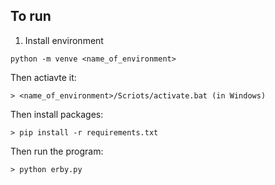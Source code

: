 ## To run

1. Install environment
```shell
python -m venve <name_of_environment>
```
Then actiavte it:
```shell
> <name_of_environment>/Scriots/activate.bat (in Windows)
```
Then install packages:
```shell
> pip install -r requirements.txt
```
Then run the program:
```shell
> python erby.py
```